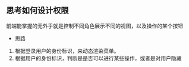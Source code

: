 ## 思考如何设计权限

前端能掌握的无外乎就是控制不同角色展示不同的视图，以及操作的某个按钮

- 思路
1. 根据登录用户的身份标识，来动态渲染菜单。
2. 根据用户的身份标识，判断是是否可以进行某些操作，或者是对用户隐藏
